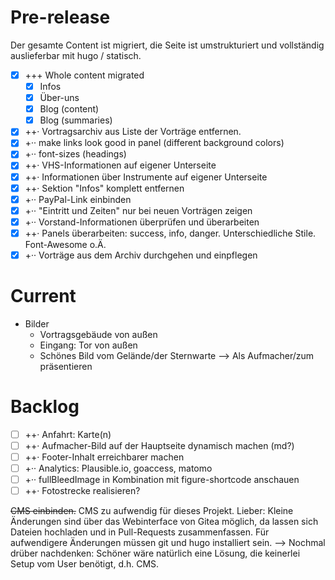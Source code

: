 # Pre-release

Der gesamte Content ist migriert, die Seite ist umstrukturiert und vollständig auslieferbar mit hugo / statisch.

- [x] +++ Whole content migrated
  - [x] Infos
  - [x] Über-uns
  - [x] Blog (content)
  - [x] Blog (summaries)
- [x] ++· Vortragsarchiv aus Liste der Vorträge entfernen.
- [x] +·· make links look good in panel (different background colors)
- [x] +·· font-sizes (headings)
- [x] ++· VHS-Informationen auf eigener Unterseite
- [x] ++· Informationen über Instrumente auf eigener Unterseite
- [x] ++· Sektion "Infos" komplett entfernen
- [x] +·· PayPal-Link einbinden
- [x] +·· "Eintritt und Zeiten" nur bei neuen Vorträgen zeigen
- [x] +·· Vorstand-Informationen überprüfen und überarbeiten
- [x] ++· Panels überarbeiten: success, info, danger. Unterschiedliche Stile. Font-Awesome o.Ä.
- [x] +·· Vorträge aus dem Archiv durchgehen und einpflegen

# Current
- Bilder
  - Vortragsgebäude von außen
  - Eingang: Tor von außen
  - Schönes Bild vom Gelände/der Sternwarte --> Als Aufmacher/zum präsentieren

# Backlog

- [ ] ++· Anfahrt: Karte(n)
- [ ] ++· Aufmacher-Bild auf der Hauptseite dynamisch machen (md?)
- [ ] ++· Footer-Inhalt erreichbarer machen
- [ ] +·· Analytics: Plausible.io, goaccess, matomo
- [ ] +·· fullBleedImage in Kombination mit figure-shortcode anschauen
- [ ] ++· Fotostrecke realisieren?

~~CMS einbinden.~~ CMS zu aufwendig für dieses Projekt. Lieber: Kleine Änderungen sind über das Webinterface von Gitea möglich, da lassen sich Dateien hochladen und in Pull-Requests zusammenfassen. Für aufwendigere Änderungen müssen git und hugo installiert sein. --> Nochmal drüber nachdenken: Schöner wäre natürlich eine Lösung, die keinerlei Setup vom User benötigt, d.h. CMS.
